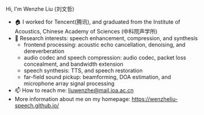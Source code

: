 
 Hi, I'm Wenzhe Liu (刘文哲) 
- 🏠 I worked for Tencent(腾讯), and graduated from the Institute of Acoustics, Chinese Academy of Sciences (中科院声学所)
- 📕 Research interests: speech enhancement, compression, and synthesis
  - frontend processing: acoustic echo cancellation, denoising, and dereverberation
  - audio codec and speech compression: audio codec, packet loss concealment, and bandwidth extension
  - speech synthesis: TTS, and speech restoration
  - far-field sound pickup: beamforming, DOA estimation, and microphone array signal processing
- 📫 How to reach me: liuwenzhe@mail.ioa.ac.cn 
- More information about me on my homepage: https://wenzheliu-speech.github.io/ 
 
 <!--
 <img src="https://github-readme-stats.vercel.app/api?username=WenzheLiu-Speech&show_icons=true&hide=issues&theme=dark&hide_title=false" />
-->
<!--
- 🔭 I’m currently working on ...
- 🌱 I’m currently learning ...
- 👯 I’m looking to collaborate on ...
- 🤔 I’m looking for help with ...
- 💬 Ask me about ...
- 📫 How to reach me: ...
- 😄 Pronouns: ...
- ⚡ Fun fact: ... 
-->
